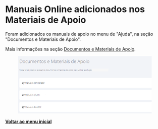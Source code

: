# Manuais Online adicionados nos Materiais de Apoio

Foram adicionados os manuais de apoio no menu de "Ajuda", na seção "Documentos e Materiais de Apoio".

Mais informações na seção [Documentos e Materiais de Apoio](../../portal/ajuda/documentos-e-materiais-de-apoio.md).

<figure><img src="../../../.gitbook/assets/image (1) (1) (1) (1) (1) (1) (1) (1) (1) (1) (1) (1) (1) (1) (1) (1) (1) (1) (1) (1) (1) (1) (1) (1) (1) (1) (1).png" alt=""><figcaption></figcaption></figure>

[**Voltar ao menu inicial**](./)

